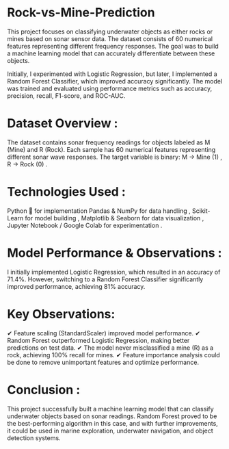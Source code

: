 # Rock-vs-Mine-Prediction
This project focuses on classifying underwater objects as either rocks or mines based on sonar sensor data. The dataset consists of 60 numerical features representing different frequency responses. The goal was to build a machine learning model that can accurately differentiate between these objects.

Initially, I experimented with Logistic Regression, but later, I implemented a Random Forest Classifier, which improved accuracy significantly. The model was trained and evaluated using performance metrics such as accuracy, precision, recall, F1-score, and ROC-AUC.

# Dataset Overview :
 The dataset contains sonar frequency readings for objects labeled as M (Mine) and R (Rock).
Each sample has 60 numerical features representing different sonar wave responses.
The target variable is binary:
M → Mine (1) ,
R → Rock (0) .
# Technologies Used :
 Python 🐍 for implementation
Pandas & NumPy for data handling ,
Scikit-Learn for model building ,
Matplotlib & Seaborn for data visualization ,
Jupyter Notebook / Google Colab for experimentation .
# Model Performance & Observations :
 I initially implemented Logistic Regression, which resulted in an accuracy of 71.4%. However, switching to a Random Forest Classifier significantly improved performance, achieving 81% accuracy.

# Key Observations:
✔ Feature scaling (StandardScaler) improved model performance.
✔ Random Forest outperformed Logistic Regression, making better predictions on test data.
✔ The model never misclassified a mine (R) as a rock, achieving 100% recall for mines.
✔ Feature importance analysis could be done to remove unimportant features and optimize performance.

# Conclusion :
 This project successfully built a machine learning model that can classify underwater objects based on sonar readings. Random Forest proved to be the best-performing algorithm in this case, and with further improvements, it could be used in marine exploration, underwater navigation, and object detection systems.
